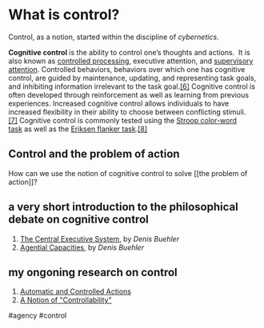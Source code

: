 # What is control?

Control, as a notion, started within the discipline of *cybernetics*.

**Cognitive control** is the ability to control one’s thoughts and actions.  It is also known as [controlled processing](https://en.wikipedia.org/wiki/Automatic_and_controlled_processes "Automatic and controlled processes"), executive attention, and [supervisory attention](https://en.wikipedia.org/wiki/Supervisory_attentional_system "Supervisory attentional system"). Controlled behaviors, behaviors over which one has cognitive control, are guided by maintenance, updating, and representing task goals, and inhibiting information irrelevant to the task goal.[[6]](https://en.wikipedia.org/wiki/Control_(psychology)#cite_note-6) Cognitive control is often developed through reinforcement as well as learning from previous experiences. Increased cognitive control allows individuals to have increased flexibility in their ability to choose between conflicting stimuli.[[7]](https://en.wikipedia.org/wiki/Control_(psychology)#cite_note-7) Cognitive control is commonly tested using the [Stroop color-word task](https://en.wikipedia.org/wiki/Stroop_effect "Stroop effect") as well as the [Eriksen flanker task](https://en.wikipedia.org/wiki/Eriksen_flanker_task "Eriksen flanker task").[[8]](https://en.wikipedia.org/wiki/Control_(psychology)#cite_note-8)

## Control and the problem of action
How can we use the notion of cognitive control to solve [[the problem of action]]?

## a very short introduction to the philosophical debate on cognitive control
1. [The Central Executive System](https://link.springer.com/article/10.1007/s11229-017-1589-3), by *Denis Buehler*
2. [Agential Capacities](https://link.springer.com/article/10.1007/s11098-021-01649-6), by *Denis Buehler*

## my ongoning research on control
1. [Automatic and Controlled Actions](https://docs.google.com/presentation/d/1Epg-31TrWjkLAwj50yXmOmePJu537nEau8YjHTYReAE/edit#slide=id.p)
2. [A Notion of "Controllability"](https://docs.google.com/presentation/d/11KFbH9xHZV1d3Jf4_LxECLgpZ9R3XwaiAMS6iOv93Ro/edit#slide=id.g11e1aa1e9b2_0_30)


#agency #control